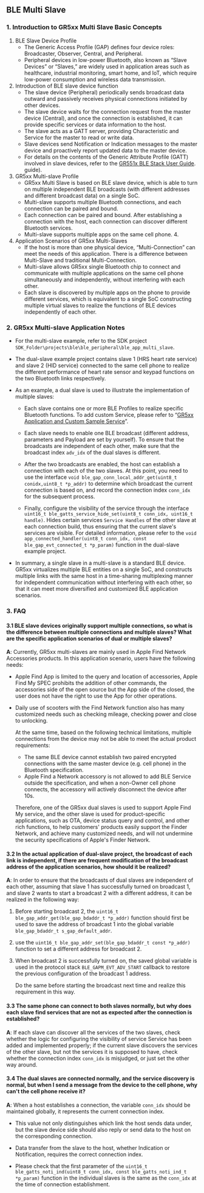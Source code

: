 ## BLE Multi Slave

### 1. Introduction to GR5xx Multi Slave Basic Concepts

1. BLE Slave Device Profile
    - The Generic Access Profile (GAP) defines four device roles: Broadcaster, Observer, Central, and Peripheral.
    - Peripheral devices in low-power Bluetooth, also known as “Slave Devices” or “Slaves,” are widely used in application areas such as healthcare, industrial monitoring, smart home, and IoT, which require low-power consumption and wireless data transmission.
2. Introduction of BLE slave device function
    - The slave device (Peripheral) periodically sends broadcast data outward and passively receives physical connections initiated by other devices.
    - The slave device waits for the connection request from the master device (Central), and once the connection is established, it can provide specific services or data information to the host.
    - The slave acts as a GATT server, providing Characteristic and Service for the master to read or write data.
    - Slave devices send Notification or Indication messages to the master device and proactively report updated data to the master device.
    - For details on the contents of the Generic Attribute Profile (GATT) involved in slave devices, refer to the [GR551x BLE Stack User Guide](https://docs.goodix.com/zh/online/gr55xx_ble_stack_user_). guide).
3. GR5xx Multi-slave Profile
    - GR5xx Multi Slave is based on BLE slave device, which is able to turn on multiple independent BLE broadcasts (with different addresses and different broadcast data) on a single SoC.
    - Multi-slave supports multiple Bluetooth connections, and each connection can be paired and bound.
    - Each connection can be paired and bound. After establishing a connection with the host, each connection can discover different Bluetooth services.
    - Multi-slave supports multiple apps on the same cell phone. 4.
4. Application Scenarios of GR5xx Multi-Slaves
    - If the host is more than one physical device, “Multi-Connection” can meet the needs of this application. There is a difference between Multi-Slave and traditional Multi-Connection.
    - Multi-slave allows GR5xx single Bluetooth chip to connect and communicate with multiple applications on the same cell phone simultaneously and independently, without interfering with each other.
    - Each slave is discovered by multiple apps on the phone to provide different services, which is equivalent to a single SoC constructing multiple virtual slaves to realize the functions of BLE devices independently of each other.


### 2. GR5xx Multi-slave Application Notes

- For the multi-slave example, refer to the SDK project `SDK_Folder\projects\ble\ble_peripheral\ble_app_multi_slave`.

- The dual-slave example project contains slave 1 (HRS heart rate service) and slave 2 (HID service) connected to the same cell phone to realize the different performance of heart rate sensor and keypad functions on the two Bluetooth links respectively.

- As an example, a dual slave is used to illustrate the implementation of multiple slaves:

  - Each slave contains one or more BLE Profiles to realize specific Bluetooth functions. To add custom Service, please refer to “[GR5xx Application and Custom Sample Service](https://docs.goodix.com/zh/online/custom_sample_service_bl)”.

  - Each slave needs to enable one BLE broadcast (different address, parameters and Payload are set by yourself). To ensure that the broadcasts are independent of each other, make sure that the broadcast index `adv_idx` of the dual slaves is different.

  - After the two broadcasts are enabled, the host can establish a connection with each of the two slaves. At this point, you need to use the interface `void ble_gap_conn_local_addr_get(uint8_t conidx,uint8_t *p_addr)` to determine which broadcast the current connection is based on, and record the connection index `conn_idx` for the subsequent process.

  - Finally, configure the visibility of the service through the interface `uint16_t ble_gatts_service_hide_set(uint8_t conn_idx, uint16_t handle)`. Hides certain services `Service Handles` of the other slave at each connection build, thus ensuring that the current slave's services are visible. For detailed information, please refer to the `void app_connected_handler(uint8_t conn_idx, const ble_gap_evt_connected_t *p_param)` function in the dual-slave example project.

- In summary, a single slave in a multi-slave is a standard BLE device. GR5xx virtualizes multiple BLE entities on a single SoC, and constructs multiple links with the same host in a time-sharing multiplexing manner for independent communication without interfering with each other, so that it can meet more diversified and customized BLE application scenarios.

### 3. FAQ

#### 3.1 BLE slave devices originally support multiple connections, so what is the difference between multiple connections and multiple slaves? What are the specific application scenarios of dual or multiple slaves?

**A**: Currently, GR5xx multi-slaves are mainly used in Apple Find Network Accessories products. In this application scenario, users have the following needs:

- Apple Find App is limited to the query and location of accessories, Apple Find My SPEC prohibits the addition of other commands, the accessories side of the open source but the App side of the closed, the user does not have the right to use the App for other operations.
- Daily use of scooters with the Find Network function also has many customized needs such as checking mileage, checking power and close to unlocking.

   At the same time, based on the following technical limitations, multiple connections from the device may not be able to meet the actual product requirements:
   
   - The same BLE device cannot establish two paired encrypted connections with the same master device (e.g. cell phone) in the Bluetooth specification.
   - Apple Find a Network accessory is not allowed to add BLE Service outside the specification, and when a non-Owner cell phone connects, the accessory will actively disconnect the device after 10s.
   
   
   Therefore, one of the GR5xx dual slaves is used to support Apple Find My service, and the other slave is used for product-specific applications, such as OTA, device status query and control, and other rich functions, to help customers' products easily support the Finder Network, and achieve many customized needs, and will not undermine the security specifications of Apple's Finder Network.

#### 3.2 In the actual application of dual-slave project, the broadcast of each link is independent, if there are frequent modification of the broadcast address of the application scenarios, how should it be realized?

**A**: In order to ensure that the broadcasts of dual slaves are independent of each other, assuming that slave 1 has successfully turned on broadcast 1, and slave 2 wants to start a broadcast 2 with a different address, it can be realized in the following way:

1. Before starting broadcast 2, the `uint16_t ble_gap_addr_get(ble_gap_bdaddr_t *p_addr)` function should first be used to save the address of broadcast 1 into the global variable `ble_gap_bdaddr_t s_gap_default_addr`.

2. use the `uint16_t ble_gap_addr_set(ble_gap_bdaddr_t const *p_addr)` function to set a different address for broadcast 2.

3. When broadcast 2 is successfully turned on, the saved global variable is used in the protocol stack `BLE_GAPM_EVT_ADV_START` callback to restore the previous configuration of the broadcast 1 address.

   Do the same before starting the broadcast next time and realize this requirement in this way.

#### 3.3 The same phone can connect to both slaves normally, but why does each slave find services that are not as expected after the connection is established?

**A**: If each slave can discover all the services of the two slaves, check whether the logic for configuring the visibility of service Service has been added and implemented properly; if the current slave discovers the services of the other slave, but not the services it is supposed to have, check whether the connection index `conn_idx` is misjudged, or just set the other way around.

#### 3.4 The dual slaves are connected normally, and the service discovery is normal, but when I send a message from the device to the cell phone, why can't the cell phone receive it?

**A**: When a host establishes a connection, the variable `conn_idx` should be maintained globally, it represents the current connection index.

- This value not only distinguishes which link the host sends data under, but the slave device side should also reply or send data to the host on the corresponding connection.

- Data transfer from the slave to the host, whether Indication or Notification, requires the correct connection index.
- Please check that the first parameter of the `uint16_t ble_gatts_noti_ind(uint8_t conn_idx, const ble_gatts_noti_ind_t *p_param)` function in the individual slaves is the same as the `conn_idx` at the time of connection establishment.
